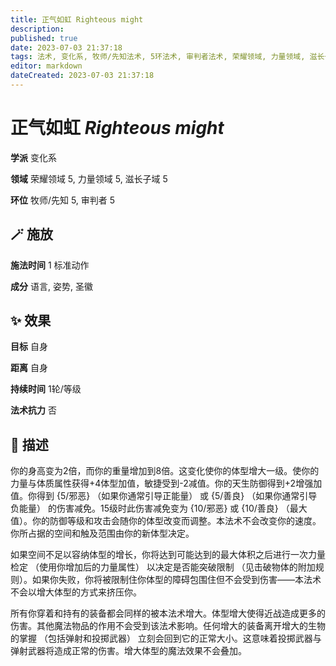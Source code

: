 ```yaml
---
title: 正气如虹 Righteous might
description: 
published: true
date: 2023-07-03 21:37:18
tags: 法术, 变化系, 牧师/先知法术, 5环法术, 审判者法术, 荣耀领域, 力量领域, 滋长子域
editor: markdown
dateCreated: 2023-07-03 21:37:18
---
```


# **正气如虹** *Righteous might*

**学派** 变化系 

**领域** 荣耀领域 5, 力量领域 5, 滋长子域 5

**环位** 牧师/先知 5, 审判者 5

## 🪄 施放

**施法时间** 1 标准动作

**成分** 语言, 姿势, 圣徽

## ✨ 效果 

**目标** 自身 

**距离** 自身  

**持续时间** 1轮/等级 

**法术抗力** 否

## 📖 描述

你的身高变为2倍，而你的重量增加到8倍。这变化使你的体型增大一级。使你的力量与体质属性获得+4体型加值，敏捷受到-2减值。你的天生防御得到+2增强加值。你得到 {5/邪恶} （如果你通常引导正能量） 或 {5/善良} （如果你通常引导负能量） 的伤害减免。15级时此伤害减免变为 {10/邪恶} 或 {10/善良} （最大值）。你的防御等级和攻击会随你的体型改变而调整。本法术不会改变你的速度。你所占据的空间和触及范围由你的新体型决定。

如果空间不足以容纳体型的增长，你将达到可能达到的最大体积之后进行一次力量检定 （使用你增加后的力量属性） 以决定是否能突破限制 （见击破物体的附加规则）。如果你失败，你将被限制住你体型的障碍包围住但不会受到伤害——本法术不会以增大体型的方式来挤压你。

所有你穿着和持有的装备都会同样的被本法术增大。体型增大使得近战造成更多的伤害。其他魔法物品的作用不会受到该法术影响。任何增大的装备离开增大的生物的掌握 （包括弹射和投掷武器） 立刻会回到它的正常大小。这意味着投掷武器与弹射武器将造成正常的伤害。增大体型的魔法效果不会叠加。
    